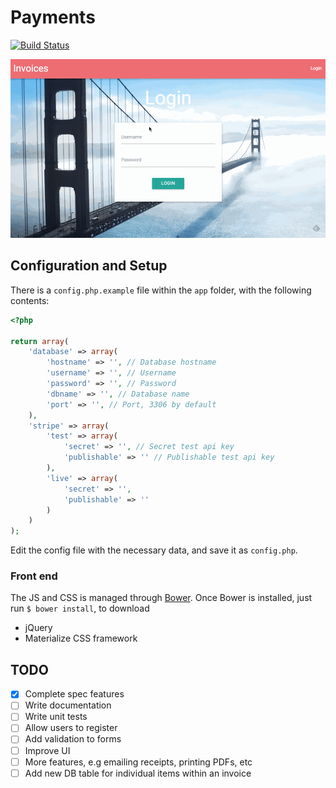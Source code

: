 # Payments

[![Build Status](https://travis-ci.org/SE-R-Test/payments.svg)](https://travis-ci.org/SE-R-Test/payments)

![Demo](demo.gif)

## Configuration and Setup

There is a `config.php.example` file within the `app` folder, with the following contents:

```php
<?php

return array(
    'database' => array(
        'hostname' => '', // Database hostname
        'username' => '', // Username
        'password' => '', // Password
        'dbname' => '', // Database name
        'port' => '', // Port, 3306 by default
    ),
    'stripe' => array(
        'test' => array(
            'secret' => '', // Secret test api key
            'publishable' => '' // Publishable test api key
        ),
        'live' => array(
            'secret' => '',
            'publishable' => ''
        )
    )
);
```

Edit the config file with the necessary data, and save it as `config.php`.

### Front end

The JS and CSS is managed through [Bower](http://bower.io/). Once Bower is installed, just run `$ bower install`, to download

- jQuery
- Materialize CSS framework

## TODO

- [x] Complete spec features
- [ ] Write documentation
- [ ] Write unit tests
- [ ] Allow users to register
- [ ] Add validation to forms
- [ ] Improve UI
- [ ] More features, e.g emailing receipts, printing PDFs, etc
- [ ] Add new DB table for individual items within an invoice
